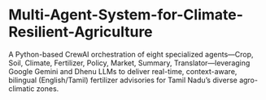 # Multi-Agent-System-for-Climate-Resilient-Agriculture
A Python-based CrewAI orchestration of eight specialized agents—Crop, Soil, Climate, Fertilizer, Policy, Market, Summary, Translator—leveraging Google Gemini and Dhenu LLMs to deliver real-time, context-aware, bilingual (English/Tamil) fertilizer advisories for Tamil Nadu’s diverse agro-climatic zones.

